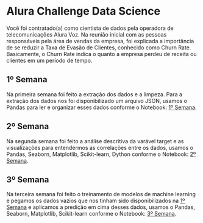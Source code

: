 # Alura Challenge Data Science

Você foi contratado(a) como cientista de dados pela operadora de telecomunicações Alura Voz. Na reunião inicial com as pessoas responsáveis pela área de vendas da empresa, foi explicada a importância de se reduzir a Taxa de Evasão de Clientes, conhecido como Churn Rate. Basicamente, o Churn Rate indica o quanto a empresa perdeu de receita ou clientes em um período de tempo.

## 1º Semana

Na primeira semana foi feito a extração dos dados e a limpeza. Para a extração dos dados nos foi disponibilizado um arquivo JSON, usamos o Pandas para ler e organizar esses dados conforme o Notebook: [1º Semana](https://github.com/Dev-Zz/alura_challenge/blob/main/Alura%20Challenge/Alura%20Challenge%20Semana%201.ipynb).

## 2º Semana

Na segunda semana foi feito a análise descritiva da varável target e as visualizações para entendermos as correlações entre os dados, usamos o Pandas, Seaborn, Matplotlib, Scikit-learn, Dython conforme o Notebook: [2º Semana](https://github.com/Dev-Zz/alura_challenge/blob/main/Alura%20Challenge/Alura%20Challenge%20Semana%202.ipynb).

## 3º Semana

Na terceira semana foi feito o treinamento de modelos de machine learning e pegamos os dados vazios que nos tinham sido disponibilizados na [1º Semana](https://github.com/Dev-Zz/alura_challenge/blob/main/Alura%20Challenge/Alura%20Challenge%20Semana%201.ipynb) e aplicamos a predição em cima desses dados, usamos o Pandas, Seaborn, Matplotlib, Scikit-learn conforme o Notebook: [3º Semana](https://github.com/Dev-Zz/alura_challenge/blob/main/Alura%20Challenge/Alura%20Challenge%20Semana%203.ipynb).
